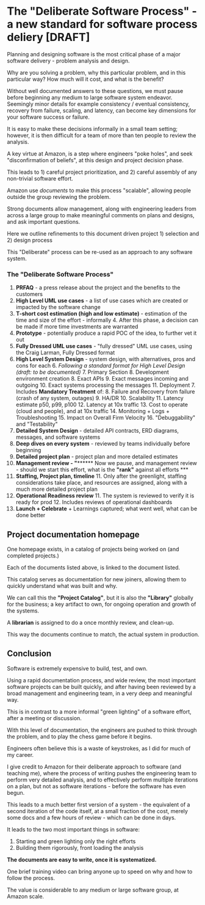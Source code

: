 # The "Deliberate Software Process" - a new standard for software process deliery [DRAFT]

Planning and designing software is the most critical phase 
of a major software delivery - problem analysis and design.

Why are you solving a problem, why this particular problem, and in this particular way?
How much will it cost, and what is the benefit?

Without well documented answers to these questions, we must pause before
beginning any medium to large software system endeavor.  Seemingly minor details 
for example consistency / eventual consistency, recovery from failure, scaling,
and latency, can become key dimensions for your software success or failure.

It is easy to make these decisions informally in a small team setting; 
however, it is then difficult for a team of
more than ten people to review the analysis.  

A key virtue at Amazon,
is a step where engineers "poke holes", and seek "disconfirmation of beliefs", 
at this design and project decision phase.  

This leads to 1) careful project prioritization,
and 2) careful assembly of any non-trivial software effort.  

Amazon use _documents_
to make this process "scalable", allowing people outside the group reviewing the problem.

Strong documents allow management, along with engineering leaders from across a large group
to make meaningful comments on plans and designs, and ask important questions.

Here we outline refinements to this document driven project 1) selection and 2) design process

This "Deliberate" process can be re-used as an approach to any software system.

### The "Deliberate Software Process"

1. **PRFAQ** - a press release about the project and the benefits to the customers
2. **High Level UML use cases** - a list of use cases which are created or impacted by the software change
3. **T-short cost estimation (high and low estimate)** - estimation of the time and size of the effort - informally
   4. After this phase, a decision can be made if more time investments are warranted
5. **Prototype** - potentially produce a rapid POC of the idea, to further vet it out
4. **Fully Dressed UML use cases** - "fully dressed" UML use cases, using the Craig Larman, Fully Dressed format
5. **High Level System Design** - system design, with alternatives, pros and cons for each
   6. *Following a standard format for High Level Design (draft:  to be documented)*
      7. Primary Section
         8. Development environment creation
         8. Exact APIs
         9. Exact messages incoming and outgoing
         10. Exact systems processing the messages
         11. Deployment
      7. Includes **Mandatory Treatment** of:
         8. Failure and Recovery from failure (crash of any system, outages)
         9. HA/DR
         10. Scalability
         11. Latency estimate p50, p99, p100
         12. Latency at 10x traffic
         13. Cost to operate (cloud and people), and at 10x traffic
         14. Monitoring + Logs + Troubleshooting
         15. Impact on Overall Firm Velocity
         16. "Debuggability" and "Testability"
7. **Detailed System Design** - detailed API contracts, ERD diagrams, messages, and software systems
8. **Deep dives on every system** - reviewed by teams individually before beginning
9. **Detailed project plan** - project plan and more detailed estimates 
9. **Management review -  "******** Now we pause, and management review - should we start this effort, what is the **"rank"** against all efforts ***
10. **Staffing, Project plan, timeline**
    11. Only after the greenlight, staffing considerations take place, and resources are assigned, along with a much more detailed project plan
10. **Operational Readiness review**
    11. The system is reviewed to verify it is ready for prod
    12. Includes reviews of operational dashboards
10. **Launch + Celebrate** + Learnings captured; what went well, what can be done better

## Project documentation homepage

One homepage exists, in a catalog of projects being worked on (and completed projects.)

Each of the documents listed above, is linked to the document listed.

This catalog serves as documentation for new joiners, allowing them to 
quickly understand what was built and why.

We can call this the **"Project Catalog"**, but it is also the **"Library"**
globally for the business; a key artifact to own, for ongoing operation
and growth of the systems.

A **librarian** is assigned to do a once monthly review, and clean-up.

This way the documents continue to match, the actual system in production.

## Conclusion

Software is extremely expensive to build, test, and own.

Using a rapid documentation process, and wide review, the most important 
software projects can be built quickly, and after having been reviewed by 
a broad management and engineering team, in a very deep and meaningful way.

This is in contrast to a more informal "green lighting" of a software effort,
after a meeting or discussion.

With this level of documentation, the engineers are pushed to think through
the problem, and to play the chess game before it begins.

Engineers often believe this is a waste of keystrokes, as I did for much of my career.

I give credit to Amazon for their deliberate approach to software (and teaching me),
where the process of writing pushes the engineering team to perform very detailed
analysis, and to effectively perform multiple iterations on a plan, 
but not as software iterations - before the software has even begun.

This leads to a much better first version of a system - the equivalent
of a second iteration of the code itself, at a small fraction of the cost,
merely some docs and a few hours of review - which can be done in days.

It leads to the two most important things in software:
1. Starting and green lighting only the right efforts
2. Building them rigorously, front loading the analysis

**The documents are easy to write, once it is systematized.**

One brief training video can bring anyone up to speed on why and how to 
follow the process.

The value is considerable to any medium or large software group, at Amazon scale.


